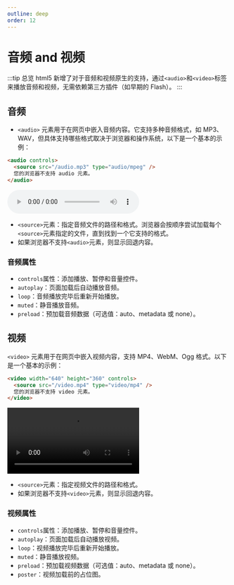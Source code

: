 ```yaml
---
outline: deep
order: 12
---
```


# 音频 and 视频

<ArticleMetadata />

:::tip 总览
html5 新增了对于音频和视频原生的支持，通过`<audio>`和`<video>`标签来播放音频和视频，无需依赖第三方插件（如早期的 Flash）。
:::

## 音频

- `<audio>` 元素用于在网页中嵌入音频内容。它支持多种音频格式，如 MP3、WAV，但具体支持哪些格式取决于浏览器和操作系统，以下是一个基本的示例：

```html
<audio controls>
  <source src="/audio.mp3" type="audio/mpeg" />
  您的浏览器不支持 audio 元素。
</audio>
```

<audio controls >  
  <source src="https://huyipu.top/files/audio.mp3" type="audio/mpeg">  
  您的浏览器不支持 audio 元素。  
</audio>

- `<source>`元素：指定音频文件的路径和格式。浏览器会按顺序尝试加载每个`<source>`元素指定的文件，直到找到一个它支持的格式。
- 如果浏览器不支持`<audio>`元素，则显示回退内容。

### 音频属性

- `controls`属性：添加播放、暂停和音量控件。
- `autoplay`：页面加载后自动播放音频。
- `loop`：音频播放完毕后重新开始播放。
- `muted`：静音播放音频。
- `preload`：预加载音频数据（可选值：auto、metadata 或 none）。

## 视频

`<video>` 元素用于在网页中嵌入视频内容，支持 MP4、WebM、Ogg 格式。以下是一个基本的示例：

```html
<video width="640" height="360" controls>
  <source src="/video.mp4" type="video/mp4" />
  您的浏览器不支持 video 元素。
</video>
```

<video controls>
  <source src="https://huyipu.top/files/video.mp4" type="video/mp4" />
  您的浏览器不支持 video 元素。
</video>

- `<source>`元素：指定视频文件的路径和格式。
- 如果浏览器不支持`<video>`元素，则显示回退内容。

### 视频属性

- `controls`属性：添加播放、暂停和音量控件。
- `autoplay`：页面加载后自动播放视频。
- `loop`：视频播放完毕后重新开始播放。
- `muted`：静音播放视频。
- `preload`：预加载视频数据（可选值：auto、metadata 或 none）。
- `poster`：视频加载前的占位图。

<LastUpdated time="2024/11/5 22:40:11"/>
